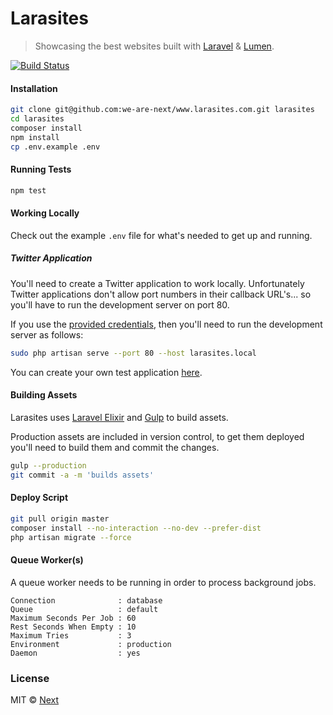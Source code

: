 # Larasites

> Showcasing the best websites built with [Laravel](http://laravel.com/)
> & [Lumen](http://lumen.laravel.com/).

[![Build Status](https://travis-ci.org/we-are-next/www.larasites.com.svg?branch=master)](https://travis-ci.org/we-are-next/www.larasites.com)

#### Installation

```sh
git clone git@github.com:we-are-next/www.larasites.com.git larasites
cd larasites
composer install
npm install
cp .env.example .env
```

#### Running Tests

```sh
npm test
```

#### Working Locally

Check out the example `.env` file for what's needed to get up and running.

##### Twitter Application

You'll need to create a Twitter application to work locally.  Unfortunately
Twitter applications don't allow port numbers in their callback URL's... so
you'll have to run the development server on port 80.

If you use the [provided
credentials](https://github.com/we-are-next/www.larasites.com/blob/968e321208bd9e8c7ba1417030b2a0116021b3eb/.env.example#L20-L22),
then you'll need to run the development server as follows:

```sh
sudo php artisan serve --port 80 --host larasites.local
```

You can create your own test application
[here](https://apps.twitter.com/app/new).

#### Building Assets

Larasites uses [Laravel Elixir](http://laravel.com/docs/5.1/elixir) and
[Gulp](http://gulpjs.com/) to build assets.

Production assets are included in version control, to get them deployed you'll
need to build them and commit the changes.

```sh
gulp --production
git commit -a -m 'builds assets'
```

#### Deploy Script

```sh
git pull origin master
composer install --no-interaction --no-dev --prefer-dist
php artisan migrate --force
```

#### Queue Worker(s)

A queue worker needs to be running in order to process background jobs.

```
Connection              : database
Queue                   : default
Maximum Seconds Per Job : 60
Rest Seconds When Empty : 10
Maximum Tries           : 3
Environment             : production
Daemon                  : yes
```

### License

MIT © [Next](http://www.wearenext.co.za)
